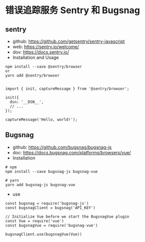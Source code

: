 # 错误追踪服务 Sentry 和 Bugsnag 

## sentry

- github: https://github.com/getsentry/sentry-javascript
- web: https://sentry.io/welcome/
- dov: https://docs.sentry.io/
- Installation and Usage
```
npm install --save @sentry/browser
or
yarn add @sentry/browser


import { init, captureMessage } from '@sentry/browser';

init({
  dsn: '__DSN__',
  // ...
});

captureMessage('Hello, world!');
```




## Bugsnag
- github: https://github.com/bugsnag/bugsnag-js
- doc: https://docs.bugsnag.com/platforms/browsers/vue/
- Installation
```
# npm
npm install --save bugsnag-js bugsnag-vue

# yarn
yarn add bugsnag-js bugsnag-vue
```
- use
```
const bugsnag = require('bugsnag-js')
const bugsnagClient = bugsnag('API_KEY')

// Initialize Vue before we start the BugsnagVue plugin
const Vue = require('vue')
const bugsnagVue = require('bugsnag-vue')

bugsnagClient.use(bugsnagVue(Vue))
```
